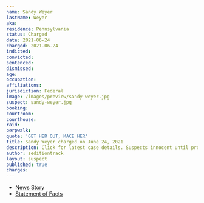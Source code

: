 ```yaml
---
name: Sandy Weyer
lastName: Weyer
aka:
residence: Pennsylvania
status: Charged
date: 2021-06-24
charged: 2021-06-24
indicted:
convicted: 
sentenced: 
dismissed: 
age:
occupation:
affiliations:
jurisdiction: Federal
image: /images/preview/sandy-weyer.jpg
suspect: sandy-weyer.jpg
booking:
courtroom:
courthouse:
raid:
perpwalk:
quote: 'GET HER OUT, MACE HER'
title: Sandy Weyer charged on June 24, 2021
description: Click for latest case details. Suspects innocent until proven guilty.
author: seditiontrack
layout: suspect
published: true
charges:
---
```

- [News Story](https://cumberlink.com/news/local/crime-and-courts/mechanicsburg-woman-faces-multiple-charges-related-to-capitol-riot-on-jan-6/article_7c4d0033-057c-5fe7-aeb8-030782d76f64.html)
- [Statement of Facts](https://storage.courtlistener.com/recap/gov.uscourts.dcd.232734/gov.uscourts.dcd.232734.1.1.pdf)
